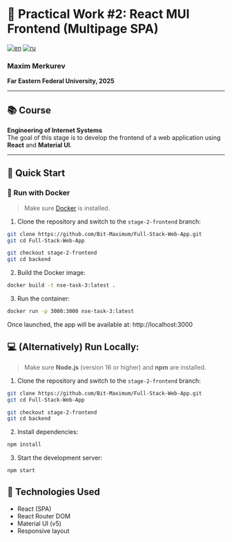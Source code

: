 # 🎨 Practical Work #2: React MUI Frontend (Multipage SPA)

[![en](https://img.shields.io/badge/lang-en-red.svg)](https://github.com/Bit-Maximum/Full-Stack-Web-App/blob/stage-2-frontend/frontend/README.md)
[![ru](https://img.shields.io/badge/lang-ru-blue.svg)](https://github.com/Bit-Maximum/Full-Stack-Web-App/blob/stage-2-frontend/frontend/translation/README.ru.md)

### Maxim Merkurev
**Far Eastern Federal University, 2025**

---

## 📚 Course

**Engineering of Internet Systems**  
The goal of this stage is to develop the frontend of a web application using **React** and **Material UI**.

---

## 🚀 Quick Start

### 🐳 Run with Docker

> Make sure [Docker](https://www.docker.com/) is installed.

1. Clone the repository and switch to the `stage-2-frontend` branch:
```bash
git clone https://github.com/Bit-Maximum/Full-Stack-Web-App.git
git cd Full-Stack-Web-App

git checkout stage-2-frontend
git cd backend
```

2. Build the Docker image:
```bash
docker build -t nse-task-3:latest .
```
3. Run the container:
```bash
docker run -p 3000:3000 nse-task-3:latest
```

Once launched, the app will be available at:
http://localhost:3000

## 💻 (Alternatively) Run Locally:

> Make sure **Node.js** (version 16 or higher) and **npm** are installed.

1. Clone the repository and switch to the `stage-2-frontend` branch:
```bash
git clone https://github.com/Bit-Maximum/Full-Stack-Web-App.git
git cd Full-Stack-Web-App

git checkout stage-2-frontend
git cd backend
```

2. Install dependencies:
```bash
npm install
```

3. Start the development server:
```bash
npm start
```

## 🧱 Technologies Used
* React (SPA)
* React Router DOM
* Material UI (v5)
* Responsive layout
